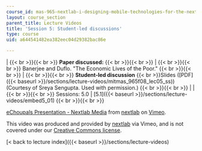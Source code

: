 ```yaml
---
course_id: mas-965-nextlab-i-designing-mobile-technologies-for-the-next-billion-users-fall-2008
layout: course_section
parent_title: Lecture Videos
title: 'Session 5: Student-led discussions'
type: course
uid: a644541482ea382eec04d29382bac86e

---
```


|  {{< br >}}{{< br >}} **Paper discussed:** {{< br >}}{{< br >}}  |  {{< br >}}{{< br >}} Banerjee and Duflo. "The Economic Lives of the Poor." {{< br >}}{{< br >}}  |  {{< br >}}{{< br >}} **Student-led discussion**  {{< br >}}Slides ([PDF]({{< baseurl >}}/sections/lecture-videos/mitmas_965f08_lec05_ss)) (Courtesy of Sreya Sengupta. Used with permission.) {{< br >}}{{< br >}}  |
|  {{< br >}}{{< br >}} Sessions: 5.0 &#124; [5.1]({{< baseurl >}}/sections/lecture-videos/embed5_01) {{< br >}}{{< br >}}  

[eChoupals Presentation - Nextlab Media](https://vimeo.com/3189855) from [nextlab](http://vimeo.com/3189855) on [Vimeo](https://vimeo.com).

This video was produced and provided by [nextlab](http://vimeo.com/nextlab) via Vimeo, and is not covered under our [Creative Commons license](/terms/#cc).

[< back to lecture index]({{< baseurl >}}/sections/lecture-videos)